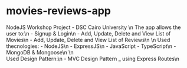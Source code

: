 # movies-reviews-app
NodeJS Workshop Project - DSC Cairo University
\n
The app allows the user to:\n
    - Signup & Login\n
    - Add, Update, Delete and View List of Movies\n
    - Add, Update, Delete and View List of Reviews\n
\n
Used thecnologies:
    - NodeJS\n
    - ExpressJS\n
    - JavaScript - TypeScript\n
    - MongoDB & Mongoose\n
\n    
Used Design Pattern:\n
    - MVC Design Pattern _ using Express Routes\n
